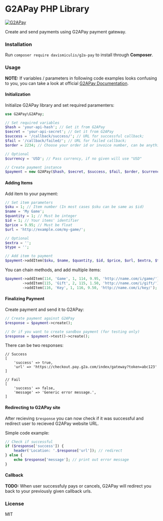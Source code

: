 # G2APay PHP Library

[![G2APay](https://www.g2a.co/build/img/logos/g2a-pay-f8d2f055c7.png)](https://pay.g2a.com)

Create and send payments using G2APay payment gateway.

### Installation

Run `composer require davismiculis/g2a-pay` to install through **Composer**.

### Usage

**NOTE:** If variables / parameters in following code examples looks confusing to you, you can take a look at official [G2APay Documentation](https://pay.g2a.com/documentation#method-2-variables).

#### Initialization

Initialize G2APay library and set required paramenters:

```php
use G2APay\G2APay;

// Set required variables
$hash = 'your-api-hash'; // Get it from G2APay
$secret = 'your-api-secret'; // Get it from G2APay
$success = '/callback/success/'; // URL for successful callback;
$fail = '/callback/failed/'; // URL for failed callback;
$order = 2234; // Choose your order id or invoice number, can be anything

// Optional
$currency = 'USD'; // Pass currency, if no given will use "USD"

// Create payment instance
$payment = new G2APay($hash, $secret, $success, $fail, $order, $currency);
```

#### Adding Items

Add item to your payment:

```php
// Set item parameters
$sku = 1; // Item number (In most cases $sku can be same as $id)
$name = 'My Game';
$quantity = 1; // Must be integer
$id = 1; // Your items' identifier
$price = 9.95; // Must be float
$url = 'http://example.com/my-game/';

// Optional
$extra = '';
$type = '';

// Add item to payment
$payment->addItem($sku, $name, $quantity, $id, $price, $url, $extra, $type);

```

You can chain methods, and add multiple items:

```php
$payment->addItem(114, 'Game', 1, 114, 9.95, 'http://name.com/i/game/');
        ->addItem(115, 'Gift', 2, 115, 1.50, 'http://name.com/i/gift/');
        ->addItem(116, 'Key', 1, 116, 9.50, 'http://name.com/i/key/');
```

#### Finalizing Payment

Create payment and send it to G2APay:

```php
// Create payment against G2APay
$response = $payment->create();

// Or if you want to create sandbox payment (for testing only)
$response = $payment->test()->create();
```

There can be two responses:
```
// Success
[
    'success' => true,
    'url' => 'https://checkout.pay.g2a.com/index/gateway?token=abc123'
]

// Fail
[
    'success' => false,
    'message' => 'Generic error message.',
]
```

#### Redirecting to G2APay site

After recieving `$response` you can now check if it was successful and redirect user to recieved G2APay website URL.

Simple code example:
```php
// Check if successful
if ($response['success']) {
    header('Location: '.$response['url']); // redirect
} else {
    echo $response['message']; // print out error message
}
```

#### Callback

**TODO:** When user successfuly pays or cancels, G2APay will redirect you back to your previously given callback urls.

### License

MIT